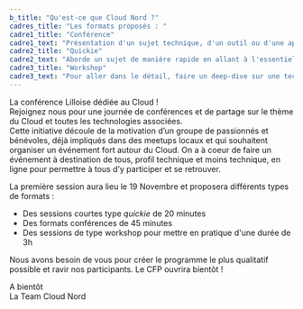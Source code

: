 ```yaml
---
b_title: "Qu'est-ce que Cloud Nord ?"
cadres_title: "Les formats proposés : "
cadre1_title: "Conférence"
cadre1_text: "Présentation d'un sujet technique, d'un outil ou d'une approche, REX après utilisation en production..."
cadre2_title: "Quickie"
cadre2_text: "Aborde un sujet de manière rapide en allant à l'essentiel. Format idéal pour les speakers débutants !"
cadre3_title: "Workshop"
cadre3_text: "Pour aller dans le détail, faire un deep-dive sur une techno, mettre les mains sur le clavier."
---
```


La conférence Lilloise dédiée au Cloud !  
Rejoignez nous pour une journée de conférences et de partage sur le thème du Cloud et toutes les technologies associées.  
Cette initiative découle de la motivation d’un groupe de passionnés et bénévoles, déjà impliqués dans des meetups locaux et qui souhaitent organiser un événement fort autour du Cloud.
On a à coeur de faire un événement à destination de tous, profil technique et moins technique, en ligne pour permettre à tous d’y participer et se retrouver.  

La première session aura lieu le 19 Novembre et proposera différents types de formats :
- Des sessions courtes type *quickie* de 20 minutes
- Des formats conférences de 45 minutes
- Des sessions de type workshop pour mettre en pratique d'une durée de 3h

Nous avons besoin de vous pour créer le programme le plus qualitatif possible et ravir nos participants. Le CFP ouvrira bientôt !

A bientôt  
La Team Cloud Nord
